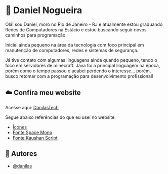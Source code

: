 
# 🧑 Daniel Nogueira

Olá! sou Daniel, moro no Rio de Janeiro - RJ e atualmente estou graduando Redes de Computadores na Estácio e estou buscando seguir novos caminhos para programação. 

Iniciei ainda pequeno na área da tecnologia com foco principal em manutenção de computadores, redes e sistemas de segurança. 

Já tive contato com algumas linguagens ainda quando pequeno, tendo o foco em servidores de minecraft. Java foi a principal linguagem na época, porém como o tempo passou e acabei perdendo o interesse... porém, busco retomar com a programação para desenvolvimento profissional!


## ☁️ Confira meu website

Acesse aqui: [DanilasTech](https://danilas.vercel.app/)

Segue abaixo referências do que eu usei no website.
 - [Ícones](https://icomoon.io/)
 - [Fonte Space Mono](https://fonts.google.com/specimen/Space+Mono?query=space+mono)
 - [Fonte Kaushan Script](https://fonts.google.com/specimen/Kaushan+Script?query=kau)


## 👤 Autores

- [@danilas](https://www.github.com/odanilas)

